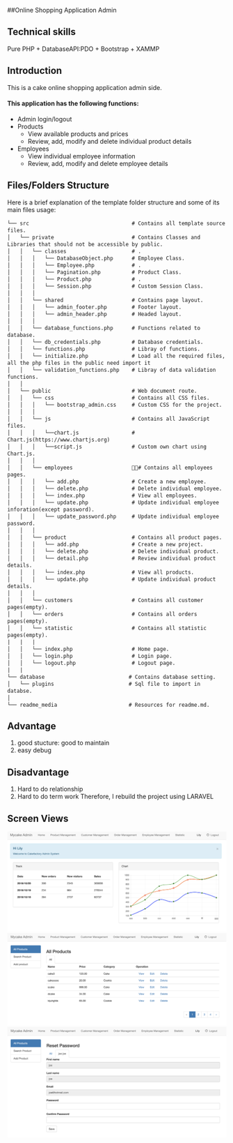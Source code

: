 
##Online Shopping Application Admin

## Technical skills
Pure PHP + DatabaseAPI:PDO + Bootstrap + XAMMP
## Introduction
  This is a cake online shopping application admin side.
#### This application has the following functions:
 - Admin login/logout
 - Products
	- View available products and prices
	- Review, add, modify and delete individual product details
- Employees
	- View individual employee information
	- Review, add, modify and delete employee details

## Files/Folders Structure
Here is a brief explanation of the template folder structure and some of its main files usage:

```
└── src                                 # Contains all template source files.
│   └── private                         # Contains Classes and Libraries that should not be accessible by public.
│   │   └── classes                     # .
│   │   │   └── DatabaseObject.php      # Employee Class.
│   │   │   └── Employee.php            # .
│   │   │   └── Pagination.php          # Product Class.
│   │   │   └── Product.php             # .
│   │   │   └── Session.php             # Custom Session Class.
│   │   │
│   │   └── shared                      # Contains page layout.
│   │   │   └── admin_footer.php        # Footer layout.
│   │   │   └── admin_header.php        # Headed layout.
│   │   │
│   │   └── database_functions.php      # Functions related to database.
│   │   └── db_credentials.php          # Database credentials.
│   │   └── functions.php               # Libray of functions.
│   │   └── initialize.php              # Load all the required files, all the php files in the public need import it
│   │   └── validation_functions.php    # Libray of data validation functions.
│   │ 
│   └── public                          # Web document route.
│   │   └── css                         # Contains all CSS files.
│   │   │   └── bootstrap_admin.css     # Custom CSS for the project.
│   │   │   
│   │   └── js                          # Contains all JavaScript files.
│   │   │   └──chart.js                 # Chart.js(https://www.chartjs.org)
│   │   │   └──script.js                # Custom own chart using Chart.js.
│   │   │   
│   │   └── employees                   # Contains all employees pages.
│   │   │   └── add.php                 # Create a new employee.
│   │   │   └── delete.php              # Delete individual employee.
│   │   │   └── index.php               # View all employees.
│   │   │   └── update.php              # Update individual employee inforation(except password).
│   │   │   └── update_password.php     # Update individual employee password.
│   │   │   
│   │   └── product                     # Contains all product pages.
│   │   │   └── add.php                 # Create a new project.
│   │   │   └── delete.php              # Delete individual product.
│   │   │   └── detail.php              # Review individual product details.
│   │   │   └── index.php               # View all products.
│   │   │   └── update.php              # Update individual product details.
│   │   │   
│   │   └── customers                   # Contains all customer pages(empty).
│   │   └── orders                      # Contains all orders pages(empty).
│   │   └── statistic                   # Contains all statistic pages(empty).
|   |   |
│   │   └── index.php                   # Home page.
│   │   └── login.php                   # Login page.
│   │   └── logout.php                  # Logout page.
|   |
└── database                           # Contains database setting.
│   └── plugins                        # Sql file to import in databse.
│
└── readme_media                       # Resources for readme.md.
```


## Advantage
1. good stucture: good to maintain
2. easy debug

## Disadvantage
1. Hard to do relationship
2. Hard to do term work
Therefore, I rebuild the project using LARAVEL  

## Screen Views
![admin_home.png](readme_media/home.png)
![admin_home.png](readme_media/allproducts.png)
![admin_home.png](readme_media/resetpassword.png)

